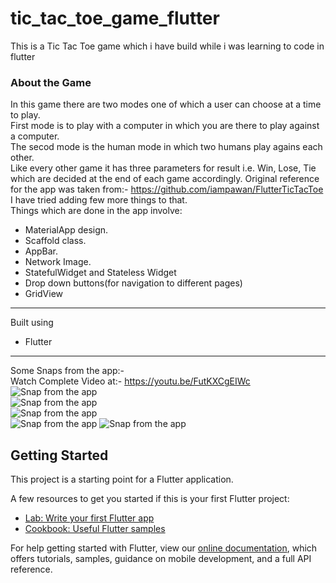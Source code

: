 # tic_tac_toe_game_flutter

This is a Tic Tac Toe game which i have build while i was learning to code in flutter<br>
### About the Game
In this game there are two modes one of which a user can choose at a time to play.<br>
First mode is to play with a computer in which you are there to play against a computer.<br>
The secod mode is the human mode in which two humans play agains each other.<br>
Like every other game it has three parameters for result i.e. Win, Lose, Tie which are decided at the end of each game accordingly.
Original reference for the app was taken from:- https://github.com/iampawan/FlutterTicTacToe
<br>
I have tried adding few more things to that.
<br>Things which are done in the app involve:
* MaterialApp design.
* Scaffold class.
* AppBar.
* Network Image.
* StatefulWidget and Stateless Widget
* Drop down buttons(for navigation to different pages)
* GridView
___
Built using 
* Flutter
___
Some Snaps from the app:-<br>
Watch Complete Video at:- https://youtu.be/FutKXCgEIWc<br>
![Snap from the app](https://media.giphy.com/media/jUoN256HDv64Zzipb0/giphy.gif)<br>
![Snap from the app](https://res.cloudinary.com/harshkumarkhatri/image/upload/v1594651970/readme%20images/tic%20tac%20toe%20game%20flutter/Screenshot_2020-07-13-19-33-37-683_com.example.tic_tac_toe_game_flutter_bppedk.jpg)<br>
![Snap from the app](https://res.cloudinary.com/harshkumarkhatri/image/upload/v1594651972/readme%20images/tic%20tac%20toe%20game%20flutter/Screenshot_2020-07-13-19-34-07-048_com.example.tic_tac_toe_game_flutter_d8ybc2.jpg)<br>
![Snap from the app](https://res.cloudinary.com/harshkumarkhatri/image/upload/v1594651974/readme%20images/tic%20tac%20toe%20game%20flutter/Screenshot_2020-07-13-19-33-50-862_com.example.tic_tac_toe_game_flutter_ioiuvk.jpg)
![Snap from the app](https://res.cloudinary.com/harshkumarkhatri/image/upload/v1594652039/readme%20images/tic%20tac%20toe%20game%20flutter/WhatsApp_Image_2020-07-13_at_8.23.35_PM_dqgstg.jpg)

## Getting Started

This project is a starting point for a Flutter application.

A few resources to get you started if this is your first Flutter project:

- [Lab: Write your first Flutter app](https://flutter.dev/docs/get-started/codelab)
- [Cookbook: Useful Flutter samples](https://flutter.dev/docs/cookbook)

For help getting started with Flutter, view our
[online documentation](https://flutter.dev/docs), which offers tutorials,
samples, guidance on mobile development, and a full API reference.
